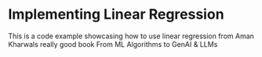 # Implementing Linear Regression
This is a code example showcasing how to use linear regression from Aman Kharwals really good book From ML Algorithms to GenAI & LLMs
